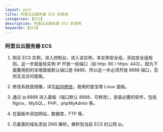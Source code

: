 ```yaml
---
layout: post
title: 阿里云云服务器 ECS 的使用
categories: [ECS]
description: 阿里云云服务器 ECS 的使用
keywords: [ECS]
---
```


### 阿里云云服务器 ECS

1. 购买 ECS 实例，进入控制台，进入该实例，本实例安全组，添加安全组规则。这一步就是给实例 IP 开放一些端口（如 http: 80 / https: 443）。因为下面要用到的宝塔面板默认端口是 8888，所以这一步必须开放 8888 端口，否则无法访问面板。

2. 修改系统盘镜像，详见[如何修改](https://jingyan.baidu.com/article/64d05a021f1ba6de55f73ba1.html)，我用的是宝塔 Linux 面板。

3. 通过 ip:8888 进入面板（端口默认 8888，可修改），安装必要的软件，包括 Nginx，MySQL，PHP，phpMyAdmin 等。

4. 在面板中添加网站，数据库，FTP 等。

5. 已备案的域名添加 DNS 解析。解析到当前 ECS 的公网 ip。
